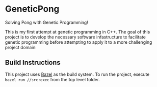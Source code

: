 # GeneticPong
Solving Pong with Genetic Programming!

This is my first attempt at genetic programming in C++.
The goal of this project is to develop the necessary software infastructure to facilitate genetic programming before
attempting to apply it to a more challenging project domain

## Build Instructions
This project uses [Bazel](http://bazel.io) as the build system. To run the project,
execute `bazel run //src:exec` from the top level folder. 
